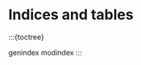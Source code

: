 # Indices and tables

:::{toctree}

genindex
modindex
:::

<!-- # Indices and tables -->

<!-- - {ref}`genindex` -->
<!-- - {ref}`modindex` -->
<!-- - {ref}`search` -->
